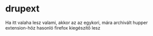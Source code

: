 # drupext
Ha itt valaha lesz valami, akkor az az egykori, mára archivált hupper extension-höz hasonló firefox kiegészítő lesz
